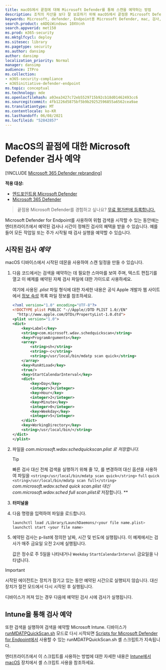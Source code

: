```yaml
---
title: macOS에서 끝점에 대해 Microsoft Defender를 통해 스캔을 예약하는 방법
description: 조직의 자산을 보다 잘 보호하기 위해 macOS에서 끝점용 Microsoft Defender에 대한 자동 검사 시간을 예약하는 방법을 배워야 합니다.
keywords: Microsoft, defender, Endpoint용 Microsoft Defender, mac, 검사, 바이러스 백신
search.product: eADQiWindows 10XVcnh
search.appverid: met150
ms.prod: m365-security
ms.mktglfcycl: deploy
ms.sitesec: library
ms.pagetype: security
ms.author: dansimp
author: dansimp
localization_priority: Normal
manager: dansimp
audience: ITPro
ms.collection:
- m365-security-compliance
- m365initiative-defender-endpoint
ms.topic: conceptual
ms.technology: mde
ms.openlocfilehash: a93ea3427c72eb5529715b92cb18d01462493cc6
ms.sourcegitcommit: 4fb1226d5875bf5b9b29252596855a6562cea9ae
ms.translationtype: MT
ms.contentlocale: ko-KR
ms.lasthandoff: 06/08/2021
ms.locfileid: "52842857"
---
```

# <a name="schedule-scans-with-microsoft-defender-for-endpoint-on-macos"></a>MacOS의 끝점에 대한 Microsoft Defender 검사 예약

[!INCLUDE [Microsoft 365 Defender rebranding](../../includes/microsoft-defender.md)]

**적용 대상:**
- [엔드포인트용 Microsoft Defender](https://go.microsoft.com/fwlink/p/?linkid=2154037)
- [Microsoft 365 Defender](https://go.microsoft.com/fwlink/?linkid=2118804)

> 끝점용 Microsoft Defender를 경험하고 싶나요? [무료 평가판에 등록합니다.](https://www.microsoft.com/microsoft-365/windows/microsoft-defender-atp?ocid=docs-wdatp-exposedapis-abovefoldlink)

Microsoft Defender for Endpoint를 사용하여 위협 검색을 시작할 수 있는 동안에는 엔터프라이즈에서 예약된 검사나 시간이 정해진 검사의 혜택을 받을 수 있습니다. 예를 들어 모든 작업일 또는 주가 시작될 때 검사 실행을 예약할 수 있습니다. 

## <a name="schedule-a-scan-with-launchd"></a>시작된 검사 *예약*

macOS 디바이스에서 시작된  데몬을 사용하여 스캔 일정을 만들 수 있습니다.

1. 다음 코드에서는 검색을 예약하는 데 필요한 스마마를 보여 주며, 텍스트 편집기를 열고 이 예제를 예약된 자체 검사 파일에 대한 가이드로 사용하세요.

    여기에 사용된 *.plist* 파일 형식에 대한 자세한 내용은 공식 Apple 개발자 웹 사이트에서 [정보 속성](https://developer.apple.com/library/archive/documentation/General/Reference/InfoPlistKeyReference/Articles/AboutInformationPropertyListFiles.html) 목록 파일 정보를 참조하세요.

    ```XML
    <?xml version="1.0" encoding="UTF-8"?>
    <!DOCTYPE plist PUBLIC "-//Apple//DTD PLIST 1.0//EN"
      "http://www.apple.com/DTDs/PropertyList-1.0.dtd">
    <plist version="1.0">
    <dict>
        <key>Label</key>
        <string>com.microsoft.wdav.schedquickscan</string>
        <key>ProgramArguments</key>
        <array>
            <string>sh</string>
            <string>-c</string>
            <string>/usr/local/bin/mdatp scan quick</string>
        </array>
        <key>RunAtLoad</key>
        <true/>
        <key>StartCalendarInterval</key>
        <dict>
            <key>Day</key>
            <integer>3</integer>
            <key>Hour</key>
            <integer>2</integer>
            <key>Minute</key>
            <integer>0</integer>
            <key>Weekday</key>
            <integer>5</integer>
        </dict>
        <key>WorkingDirectory</key>
        <string>/usr/local/bin/</string>
    </dict>
    </plist>
     ```

2. 파일을 *com.microsoft.wdav.schedquickscan.plist 로 저장합니다.*

    > [!TIP]
    > 빠른 검사 대신 전체 검색을 실행하기 위해 줄 12, 를 변경하여 대신 옵션을 사용하여 파일을 `<string>/usr/local/bin/mdatp scan quick</string>` `full` `quick` `<string>/usr/local/bin/mdatp scan full</string>` *com.microsoft.wdav.sched quick scan.plist 대신com.microsoft.wdav.sched full scan.plist로* 저장합니다. **

3. **터미널을**
4. 다음 명령을 입력하여 파일을 로드합니다.

    ```bash
    launchctl load /Library/LaunchDaemons/<your file name.plist>
    launchctl start <your file name>
    ```

5. 예약된 검사는 p-list에 정의한 날짜, 시간 및 빈도에 실행됩니다. 이 예제에서는 검사가 매주 금요일 오전 2시에 실행됩니다. 

    값은 정수로 주 5일을 나타내거나 `Weekday` `StartCalendarInterval` 금요일을 나타냅니다.

 > [!IMPORTANT]
 > 시작된 에이전트는  장치가 잠기고 있는 동안 예약된 시간으로 실행되지 않습니다. 대신 장치가 절전 모드에서 다시 시작된 후 실행됩니다.
 >
 > 디바이스가 꺼져 있는 경우 다음에 예약된 검사 시에 검사가 실행됩니다.

## <a name="schedule-a-scan-with-intune"></a>Intune을 통해 검사 예약

또한 검색을 실행하여 검색을 예약할 Microsoft Intune. 디바이스가 [runMDATPQuickScan.sh](https://github.com/microsoft/shell-intune-samples/tree/master/Misc/MDATP#runmdatpquickscansh) 모드로 다시 시작되면 [Scripts for Microsoft Defender for Endpoint에서](https://github.com/microsoft/shell-intune-samples/tree/master/Misc/MDATP) 사용할 수 있는 runMDATPQuickScan.sh 셸 스크립트가 지속됩니다. 

엔터프라이즈에서 이 스크립트를 사용하는 방법에 대한 자세한 내용은 [Intune에서 macOS](/mem/intune/apps/macos-shell-scripts) 장치에서 셸 스크립트 사용을 참조하세요.
